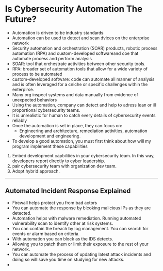# Is Cybersecurity Automation The Future?

- Automation is driven to be industry standards
- Automation can be used to detect and scan dvices on the enterprise network
- Security automation and orchestration (SOAR) products, robotic process automation (RPA) and custom-developed softwareand coe that automate process and perform analysis
- SOAR: tool that orchestrate activities between other security tools.
- RPA: broader set of automation tools that allow for a wide variety of process to be automated
- custom-developed software: code can automate all manner of analysis and is often leveraged for a cniche or specific challenges within the enterpirse.
- Many org inspect systems and data manually from evidence of unexpected behaviors
- Using the automation, company can detect and help to adress lean or ill proportional cybersecurity teams.
- It is unrealistic for human to catch every details of cybersecurity events reliably
- Once the automation is set in place, they can focus on:
    - Engineering and architecture, remediation activities, automation development and engineering.
- To develop a good automation, you must first think about how will my program implement these capabilities
 1. Embed development capbilities in your cybersecurity team. In this way, developers report directly to cyber leadership.
 2. pair cybersecurity team with organization dev team. 
 3. Adopt hybrid approach.


 ---

## Automated Incident Response Explained
- Firewall helps protect you from bad actors
- You can automate the response by blcoking malicious IPs as they are detected.
- Automation helps with malware remediation. Running automated vulnerability scan to identify other at risk systems.
- You can contain the breach by log management. You can search for events or alarm based on criteria. 
- With automation you can block as the IDS detects.
- Allowing you to patch them or limit their exposure to the rest of your network.
- You can automate the process of updating latest attack incidents and doing so will save you time on studying for new attacks.
- 